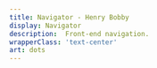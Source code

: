 ```yaml
---
title: Navigator - Henry Bobby
display: Navigator
description:  Front-end navigation.
wrapperClass: 'text-center'
art: dots
---
```


<!-- @layout-full-width -->

<NavigatorList />
